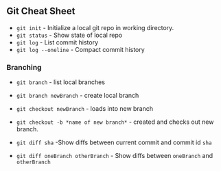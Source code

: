 ## Git Cheat Sheet

* `git init` - Initialize a local git repo in working directory.
* `git status` - Show state of local repo
* `git log` - List commit history
* `git log --oneline` - Compact commit history

### Branching
* `git branch` - list local branches
* `git branch newBranch` - create local branch
* `git checkout newBranch` - loads into new branch

* `git checkout -b *name of new branch*` - created and checks out new branch.
* `git diff sha` -Show diffs between current commit and commit id `sha`
* `git diff oneBranch otherBranch` - Show diffs between `oneBranch` and `otherBranch`
